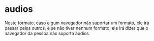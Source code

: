 # audios

Neste formato, caso algum navegador não suportar um formato, ele irá passar pelos outros, e se não tiver nenhum formato, ele irá dizer que o navegador da pessoa não suporta áudios
